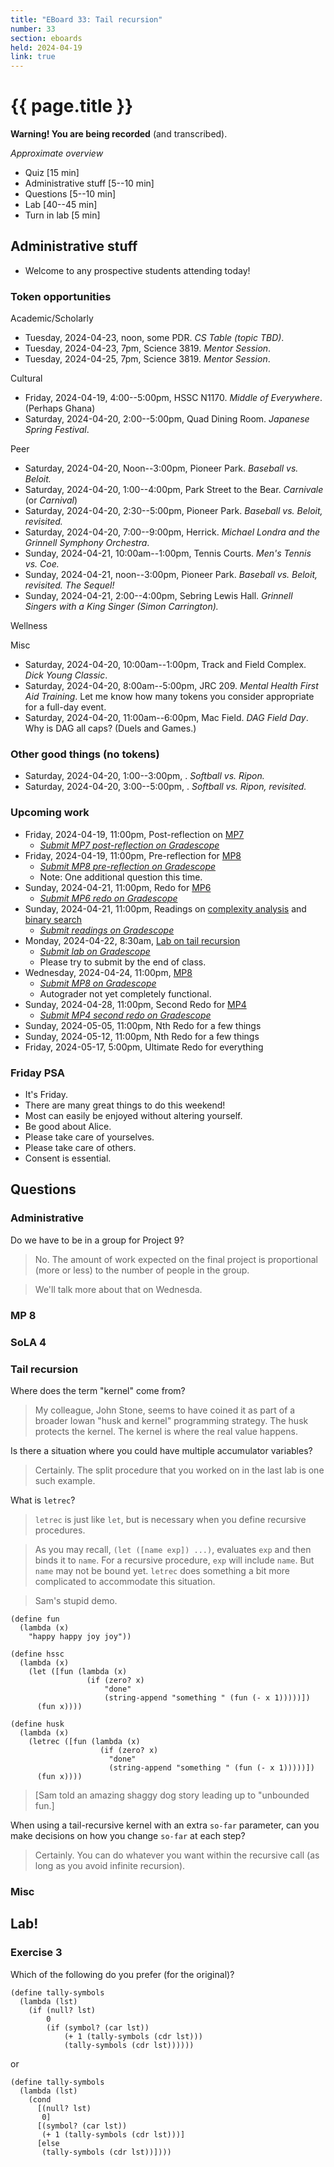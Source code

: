 ```yaml
---
title: "EBoard 33: Tail recursion"
number: 33
section: eboards
held: 2024-04-19
link: true
---
```

# {{ page.title }}

**Warning! You are being recorded** (and transcribed). 

_Approximate overview_

* Quiz [15 min]
* Administrative stuff [5--10 min]
* Questions [5--10 min]
* Lab [40--45 min]
* Turn in lab [5 min]

Administrative stuff
--------------------

* Welcome to any prospective students attending today!

### Token opportunities

Academic/Scholarly

* Tuesday, 2024-04-23, noon, some PDR.
  _CS Table (topic TBD)_.
* Tuesday, 2024-04-23, 7pm, Science 3819.
  _Mentor Session_.
* Tuesday, 2024-04-25, 7pm, Science 3819.
  _Mentor Session_.

Cultural

* Friday, 2024-04-19, 4:00--5:00pm, HSSC N1170.
  _Middle of Everywhere_. (Perhaps Ghana)
* Saturday, 2024-04-20, 2:00--5:00pm, Quad Dining Room.
  _Japanese Spring Festival_.

Peer

* Saturday, 2024-04-20, Noon--3:00pm, Pioneer Park.
  _Baseball vs. Beloit._
* Saturday, 2024-04-20, 1:00--4:00pm, Park Street to the Bear.
  _Carnivale_ (or _Carnival_)
* Saturday, 2024-04-20, 2:30--5:00pm, Pioneer Park.
  _Baseball vs. Beloit, revisited._
* Saturday, 2024-04-20, 7:00--9:00pm, Herrick.
  _Michael Londra and the Grinnell Symphony Orchestra_.
* Sunday, 2024-04-21, 10:00am--1:00pm, Tennis Courts.
  _Men's Tennis vs. Coe._
* Sunday, 2024-04-21, noon--3:00pm, Pioneer Park.
  _Baseball vs. Beloit, revisited. The Sequel!_
* Sunday, 2024-04-21, 2:00--4:00pm, Sebring Lewis Hall.
  _Grinnell Singers with a King Singer (Simon Carrington)._

Wellness

Misc

* Saturday, 2024-04-20, 10:00am--1:00pm, Track and Field Complex.
  _Dick Young Classic_.
* Saturday, 2024-04-20, 8:00am--5:00pm, JRC 209.
  _Mental Health First Aid Training_. Let me know how many tokens you
  consider appropriate for a full-day event.
* Saturday, 2024-04-20, 11:00am--6:00pm, Mac Field.
  _DAG Field Day_. Why is DAG all caps? (Duels and Games.)

### Other good things (no tokens)

* Saturday, 2024-04-20, 1:00--3:00pm, .
  _Softball vs. Ripon._
* Saturday, 2024-04-20, 3:00--5:00pm, .
  _Softball vs. Ripon, revisited._

### Upcoming work

* Friday, 2024-04-19, 11:00pm, Post-reflection on [MP7](../mps/mp07)
    * [_Submit MP7 post-reflection on Gradescope_](https://www.gradescope.com/courses/690100/assignments/4330330)
* Friday, 2024-04-19, 11:00pm, Pre-reflection for [MP8](../mps/mp08)
    * [_Submit MP8 pre-reflection on Gradescope_](https://www.gradescope.com/courses/690100/assignments/4371687)
    * Note: One additional question this time.
* Sunday, 2024-04-21, 11:00pm, Redo for [MP6](../mps/mp06)
    * [_Submit MP6 redo on Gradescope_](https://www.gradescope.com/courses/690100/assignments/4348422)
* Sunday, 2024-04-21, 11:00pm, Readings on [complexity analysis](../readings/complexity-analysis) and [binary search](../readings/searching)
    * [_Submit readings on Gradescope_](https://www.gradescope.com/courses/690100/assignments/4382543)
* Monday, 2024-04-22, 8:30am, [Lab on tail recursion](../labs/tail-recursion)
    * [_Submit lab on Gradescope_](https://www.gradescope.com/courses/690100/assignments/4382544)
    * Please try to submit by the end of class.
* Wednesday, 2024-04-24, 11:00pm, [MP8](../mps/mp08)
    * [_Submit MP8 on Gradescope_](https://www.gradescope.com/courses/690100/assignments/4371686)
    * Autograder not yet completely functional.
* Sunday, 2024-04-28, 11:00pm, Second Redo for [MP4](../mps/mp04)
    * [_Submit MP4 second redo on Gradescope_](https://www.gradescope.com/courses/690100/assignments/4367977)
* Sunday, 2024-05-05, 11:00pm, Nth Redo for a few things
* Sunday, 2024-05-12, 11:00pm, Nth Redo for a few things
* Friday, 2024-05-17, 5:00pm, Ultimate Redo for everything

### Friday PSA

* It's Friday.
* There are many great things to do this weekend!
* Most can easily be enjoyed without altering yourself.
* Be good about Alice.
* Please take care of yourselves.
* Please take care of others.
* Consent is essential.

Questions
---------

### Administrative

Do we have to be in a group for Project 9?

> No. The amount of work expected on the final project is proportional (more
  or less) to the number of people in the group.

> We'll talk more about that on Wednesda.

### MP 8

### SoLA 4

### Tail recursion

Where does the term "kernel" come from? 

> My colleague, John Stone, seems to have coined it as part of a broader
  Iowan "husk and kernel" programming strategy. The husk protects the
  kernel. The kernel is where the real value happens.

Is there a situation where you could have multiple accumulator variables?

> Certainly. The split procedure that you worked on in the last lab
  is one such example.

What is `letrec`?

> `letrec` is just like `let`, but is necessary when you define
  recursive procedures.

> As you may recall, `(let ([name exp]) ...)`, evaluates `exp` and
  then binds it to `name`. For a recursive procedure, `exp` will
  include `name`. But `name` may not be bound yet. `letrec` does
  something a bit more complicated to accommodate this situation.

> Sam's stupid demo.

```
(define fun
  (lambda (x)
    "happy happy joy joy"))

(define hssc
  (lambda (x)
    (let ([fun (lambda (x)
                 (if (zero? x)
                     "done"
                     (string-append "something " (fun (- x 1)))))])
      (fun x))))

(define husk
  (lambda (x)
    (letrec ([fun (lambda (x)
                    (if (zero? x)
                      "done"
                      (string-append "something " (fun (- x 1)))))])
      (fun x))))
```

> [Sam told an amazing shaggy dog story leading up to "unbounded fun.]

When using a tail-recursive kernel with an extra `so-far` parameter,
can you make decisions on how you change `so-far` at each step?

> Certainly. You can do whatever you want within the recursive call
  (as long as you avoid infinite recursion).

### Misc

Lab!
----

### Exercise 3

Which of the following do you prefer (for the original)?

```
(define tally-symbols
  (lambda (lst)
    (if (null? lst)
        0
        (if (symbol? (car lst))
            (+ 1 (tally-symbols (cdr lst)))
            (tally-symbols (cdr lst))))))
```

or

```
(define tally-symbols
  (lambda (lst)
    (cond
      [(null? lst)
       0]
      [(symbol? (car lst))
       (+ 1 (tally-symbols (cdr lst)))]
      [else
       (tally-symbols (cdr lst))])))
```


